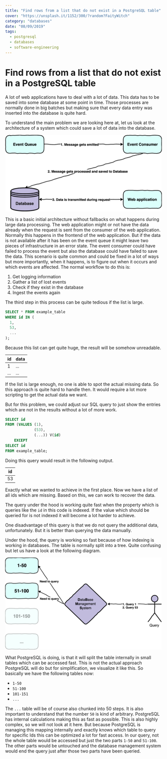 ```yaml
---
title: "Find rows from a list that do not exist in a PostgreSQL table"
cover: "https://unsplash.it/1152/300/?random?FaityWitch"
category: "databases"
date: "08/09/2019"
tags:
  - postgresql
  - databases
  - software-engineering
---
```


# Find rows from a list that do not exist in a PostgreSQL table

A lot of web applications have to deal with a lot of data. This data has to be saved into some database at some point in time. Those processes are normally done in big batches but making sure that every data entry was inserted into the database is quite hard.

To understand the main problem we are looking here at, let us look at the architecture of a system which could save a lot of data into the database.

![](./basic-architecture.png)

This is a basic initial architecture without fallbacks on what happens during large data processing. The web application might or not have the data already when the request is sent from the consumer of the web application. Normally this happens in the frontend of the web application. But if the data is not available after it has been on the event queue it might leave two pieces of infrastructure in an error state. The event consumer could have failed to process the event but also the database could have failed to save the data. This scenario is quite common and could be fixed in a lot of ways but more importantly, when it happens, is to figure out when it occurs and which events are affected. The normal workflow to do this is:

1. Get logging information
2. Gather a list of lost events
3. Check if they exist in the database
4. Ingest the events again

The third step in this process can be quite tedious if the list is large.

```sql
SELECT * FROM example_table
WHERE id IN (
  1,
  53,
  ...
);
```

Because this list can get quite huge, the result will be somehow unreadable.

| id  | data |
| --- | ---- |
| 1   | ...  |
| ... | ...  |

If the list is large enough, no one is able to spot the actual missing data. So this approach is quite hard to handle then. It would require a lot more scripting to get the actual data we want.

But for this problem, we could adjust our SQL query to just show the entries which are not in the results without a lot of more work.

```sql
SELECT id
FROM (VALUES (1),
             (53),
             (...)) V(id)
    EXCEPT
SELECT id
FROM example_table;
```

Doing this query would result in the following output.

| id |
| -- |
| 53 |

Exactly what we wanted to achieve in the first place. Now we have a list of all ids which are missing. Based on this, we can work to recover the data.

The query under the hood is working quite fast when the property which is queries like the `id` in this code is indexed. If the value which should be queried for is not indexed it will become a lot harder to achieve.

One disadvantage of this query is that we do not query the additional data, unfortunately. But it is better than querying the data manually.

Under the hood, the query is working so fast because of how indexing is working in databases. The table is normally split into a tree. Quite confusing but let us have a look at the following diagram.

![](./how-sql-requests.png)

What PostgreSQL is doing, is that it will split the table internally in small tables which can be accessed fast. This is not the actual approach PostgreSQL will do but for simplification, we visualize it like this. So basically we have the following tables now:

- `1-50`
- `51-100`
- `101-151`
- `...`

The `...` table will be of course also chunked into 50 steps. It is also important to understand that the number `50` is kind of arbitrary. PostgreSQL has internal calculations making this as fast as possible. This is also highly complex, so we will not look at it here. But because PostgreSQL is managing this mapping internally and exactly knows which table to query for specific Ids this can be optimized a lot for fast access. In our query, not the whole table would be accessed but just the two parts `1-50` and `51-100`. The other parts would be untouched and the database management system would end the query just after those two parts have been queried.
